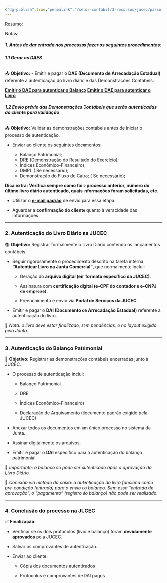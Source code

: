 ```yaml
---
{"dg-publish":true,"permalink":"/setor-contabil/3-recursos/jucec/passo-a-passo-processo-jucec/","dgPassFrontmatter":true,"created":"2025-07-17T13:07:48.178-03:00","updated":"2025-07-17T13:22:50.667-03:00"}
---
```


Resumo: 


Notas:


##### **1. Antes de dar entrada nos processos fazer os seguintes procedimentos:**

###### **1.1 Gerar os DAES**

📤 **Objetivo:** - Emitir e pagar o **DAE (Documento de Arrecadação Estadual)** referente à autenticação do livro diário e das Demonstrações Contábeis:

[**Emitir o DAE para autenticar o Balanço**](https://portalservicos.jucec.ce.gov.br/fcnremp/pages/remp/remp.seam?cid=2506)
[**Emitir o DAE para autenticar o Livro**](https://portalservicos.jucec.ce.gov.br/guiapagamento/pages/autenticacaoLivro/autenticacaoLivroPasso1.seam?conversationId=3494)

###### **1.2 Envio prévio das Demonstrações Contábeis que serão autenticadas ao cliente para validação**

📤 **Objetivo:** Validar as demonstrações contábeis antes de iniciar o processo de autenticação.

- Enviar ao cliente os seguintes documentos:
    
    - Balanço Patrimonial;
    - DRE (Demonstração do Resultado do Exercício);
    - Índices Econômico-Financeiros;
    - DMPL ( Se necessário);
    - Demonstração do Fluxo de Caixa; ( Se necessário);

**Dica extra: Verifica sempre como foi o processo anterior, número do último livro diário autenticado, quais informações foram solicitadas, etc.**

- Utilizar o [**e-mail padrão**](https://mail.google.com/mail/u/1/?ogbl#search/autori/QgrcJHsNnjvqsKMwjFPkKVwCrnhwwLwPncb) de envio para essa etapa.

- Aguardar a **confirmação do cliente** quanto à veracidade das informações.



---

### **2. Autenticação do Livro Diário na JUCEC**

📚 **Objetivo:** Registrar formalmente o Livro Diário contendo os lançamentos contábeis.

- Seguir rigorosamente o procedimento descrito na tarefa interna **“Autenticar Livro na Junta Comercial”**, que normalmente inclui:
    
    - Geração do **arquivo digital (em formato específico da JUCEC)**.
        
    - Assinatura com **certificação digital (e-CPF do contador e e-CNPJ da empresa)**.
        
    - Preenchimento e envio via **Portal de Serviços da JUCEC**.
        
- Emitir e pagar o **DAI (Documento de Arrecadação Estadual)** referente à autenticação do livro.
    

📌 _Nota: o livro deve estar finalizado, sem pendências, e no layout exigido pela Junta._

---

### **3. Autenticação do Balanço Patrimonial**

📄 **Objetivo:** Registrar as demonstrações contábeis encerradas junto à JUCEC.

- O processo de autenticação inclui:
    
    - Balanço Patrimonial
        
    - DRE
        
    - Índices Econômico-Financeiros
        
    - Declaração de Arquivamento (documento padrão exigido pela JUCEC)
        
- Anexar todos os documentos em um único processo no sistema da Junta.
    
- Assinar digitalmente os arquivos.
    
- Emitir e pagar o **DAI** específico para a autenticação do balanço patrimonial.
    

📌 _Importante: o balanço só pode ser autenticado após a aprovação do Livro Diário._

🔁 _Conexão via método do caixa: a autenticação do livro funciona como pré-condição (entrada) para o envio do balanço. Sem essa “entrada de aprovação”, o “pagamento” (registro do balanço) não pode ser realizado._

---

### **4. Conclusão do processo na JUCEC**

✅ **Finalização:**

- Verificar se os dois protocolos (livro e balanço) foram **devidamente aprovados** pela JUCEC.
    
- Salvar os comprovantes de autenticação.
    
- Enviar ao cliente:
    
    - Cópia dos documentos autenticados
        
    - Protocolos e comprovantes de DAI pagos